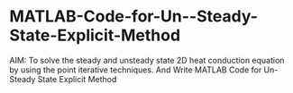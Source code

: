 # MATLAB-Code-for-Un--Steady-State-Explicit-Method


AIM: To solve the steady and unsteady state 2D heat conduction equation by using the point iterative techniques.
And Write MATLAB Code for Un-Steady State Explicit Method
